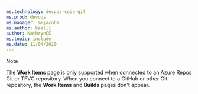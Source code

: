 ```yaml
---
ms.technology: devops-code-git 
ms.prod: devops
ms.manager: mijacobs
ms.author: kaelli
author: KathrynEE
ms.topic: include
ms.date: 11/04/2020
---
```


> [!NOTE]   
> The **Work Items** page is only supported when connected to an Azure Repos Git or TFVC repository. When you connect to a GitHub or other Git repository, the **Work Items** and **Builds** pages don't appear.  